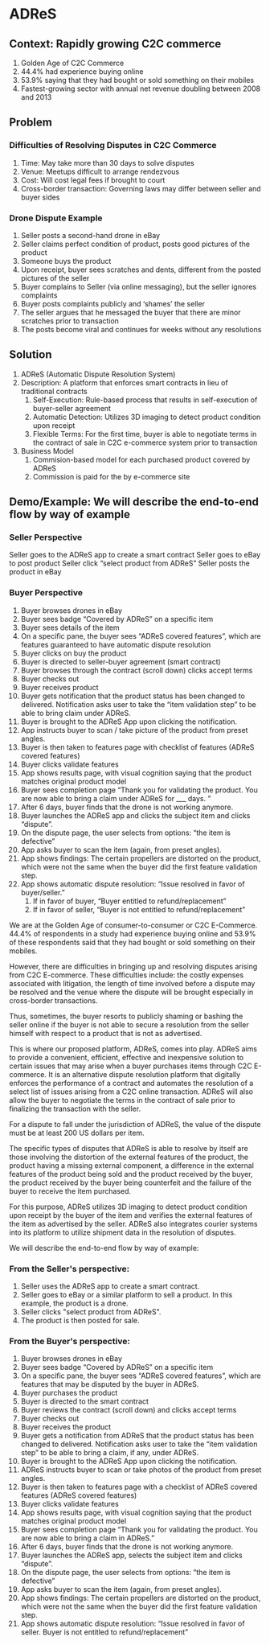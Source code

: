 # ADReS

## Context: Rapidly growing C2C commerce
1. Golden Age of C2C Commerce
2. 44.4% had experience buying online
3. 53.9% saying that they had bought or sold something on their mobiles
4. Fastest-growing sector with annual net revenue doubling between 2008 and 2013

## Problem

### Difficulties of Resolving Disputes in C2C Commerce
1. Time: May take more than 30 days to solve disputes
2. Venue: Meetups difficult to arrange rendezvous
3. Cost: Will cost legal fees if brought to court
4. Cross-border transaction: Governing laws may differ between seller and buyer sides

### Drone Dispute Example
1. Seller posts a second-hand drone in eBay
2. Seller claims perfect condition of product, posts good pictures of the product
3. Someone buys the product
4. Upon receipt, buyer sees scratches and dents, different from the posted pictures of the seller
5. Buyer complains to Seller (via online messaging), but the seller ignores complaints
6. Buyer posts complaints publicly and ‘shames’ the seller
7. The seller argues that he messaged the buyer that there are minor scratches prior to transaction
8. The posts become viral and continues for weeks without any resolutions

## Solution
1. ADReS (Automatic Dispute Resolution System)
2. Description: A platform that enforces smart contracts in lieu of traditional contracts
    1. Self-Execution: Rule-based process that results in self-execution of buyer-seller agreement
    2. Automatic Detection: Utilizes 3D imaging to detect product condition upon receipt
    3. Flexible Terms: For the first time, buyer is able to negotiate terms in the contract of sale in C2C e-commerce system prior to transaction
3. Business Model
    1. Commision-based model for each purchased product covered by ADReS
    2. Commission is paid for the by e-commerce site

## Demo/Example: We will describe the end-to-end flow by way of example
### Seller Perspective
Seller goes to the ADReS app to create a smart contract
Seller goes to eBay to post product
Seller click “select product from ADReS”
Seller posts the product in eBay
### Buyer Perspective
1. Buyer browses drones in eBay
1. Buyer sees badge “Covered by ADReS” on a specific item
1. Buyer sees details of the item
1. On a specific pane, the buyer sees “ADReS covered features”, which are features guaranteed to have automatic dispute resolution
1. Buyer clicks on buy the product
1. Buyer is directed to seller-buyer agreement (smart contract)
1. Buyer browses through the contract (scroll down) clicks accept terms
1. Buyer checks out
1. Buyer receives product
1. Buyer gets notification that the product status has been changed to delivered. Notification asks user to take the “item validation step” to be able to bring claim under ADReS.
1. Buyer is brought to the ADReS App upon clicking the notification.
1. App instructs buyer to scan / take picture of the product from preset angles.
1. Buyer is then taken to features page with checklist of features (ADReS covered features)
1. Buyer clicks validate features
1. App shows results page, with visual cognition saying that the product matches original product model
1. Buyer sees completion page “Thank you for validating the product. You are now able to bring a claim under ADReS for ___ days. ”
1. After 6 days, buyer finds that the drone is not working anymore. 
1. Buyer launches the ADReS app and clicks the subject item and clicks “dispute”.
1. On the dispute page, the user selects from options: “the item is defective”
1. App asks buyer to scan the item (again, from preset angles).
1. App shows findings: The certain propellers are distorted on the product, which were not the same when the buyer did the first feature validation step. 
1. App shows automatic dispute resolution: “Issue resolved in favor of buyer/seller.”
    1. If in favor of buyer, “Buyer entitled to refund/replacement”
    1. If in favor of seller, “Buyer is not entitled to refund/replacement”

We are at the Golden Age of consumer-to-consumer or C2C E-Commerce.  44.4% of respondents in a study had experience buying online and 53.9% of these respondents said that they had bought or sold something on their mobiles.
 
However, there are difficulties in bringing up and resolving disputes arising from C2C E-commerce.  These difficulties include: the costly expenses associated with litigation, the length of time involved before a dispute may be resolved and the venue where the dispute will be brought especially in cross-border transactions.
 
Thus, sometimes, the buyer resorts to publicly shaming or bashing the seller online if the buyer is not able to secure a resolution from the seller himself with respect to a product that is not as advertised.
 
This is where our proposed platform, ADReS, comes into play.  ADReS aims to provide a convenient, efficient, effective and inexpensive solution to certain issues that may arise when a buyer purchases items through C2C E-commerce.  It is an alternative dispute resolution platform that digitally enforces the performance of a contract and automates the resolution of a select list of issues arising from a C2C online transaction.  ADReS will also allow the buyer to negotiate the terms in the contract of sale prior to finalizing the transaction with the seller.
 
For a dispute to fall under the jurisdiction of ADReS, the value of the dispute must be at least 200 US dollars per item.
 
The specific types of disputes that ADReS is able to resolve by itself are those involving the distortion of the external features of the product, the product having a missing external component, a difference in the external features of the product being sold and the product received by the buyer, the product received by the buyer being counterfeit and the failure of the buyer to receive the item purchased.
 
For this purpose, ADReS utilizes 3D imaging to detect product condition upon receipt by the buyer of the item and verifies the external features of the item as advertised by the seller.  ADReS also integrates courier systems into its platform to utilize shipment data in the resolution of disputes.
 
We will describe the end-to-end flow by way of example:
 
### From the Seller's perspective:
 
1. Seller uses the ADReS app to create a smart contract.
2. Seller goes to eBay or a similar platform to sell a product.  In this example, the product is a drone.
3. Seller clicks "select product from ADReS".
4. The product is then posted for sale.
 
### From the Buyer's perspective:
 
1.	Buyer browses drones in eBay
2.	Buyer sees badge “Covered by ADReS” on a specific item
3.	On a specific pane, the buyer sees “ADReS covered features”, which are features that may be disputed by the buyer in ADReS. 
4.	Buyer purchases the product
5.	Buyer is directed to the smart contract
6.	Buyer reviews the contract (scroll down) and clicks accept terms
7.	Buyer checks out
8.	Buyer receives the product
9.	Buyer gets a notification from ADReS that the product status has been changed to delivered. Notification asks user to take the “item validation step” to be able to bring a claim, if any, under ADReS.
10.  Buyer is brought to the ADReS App upon clicking the notification.
11.  ADReS instructs buyer to scan or take photos of the product from preset angles.
12.  Buyer is then taken to features page with a checklist of ADReS covered features (ADReS covered features)
13.  Buyer clicks validate features
14.  App shows results page, with visual cognition saying that the product matches original product model
15.  Buyer sees completion page “Thank you for validating the product. You are now able to bring a claim in ADReS.”
16.  After 6 days, buyer finds that the drone is not working anymore.
17.  Buyer launches the ADReS app, selects the subject item and clicks “dispute”.
18.  On the dispute page, the user selects from options: “the item is defective”
19.  App asks buyer to scan the item (again, from preset angles).
20.  App shows findings: The certain propellers are distorted on the product, which were not the same when the buyer did the first feature validation step.
21.  App shows automatic dispute resolution: “Issue resolved in favor of seller. Buyer is not entitled to refund/replacement”
